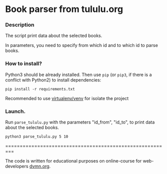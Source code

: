 # Book parser from tululu.org

### Description

The script print data about the selected books.

In parameters, you need to specify from which id and to which id to parse books.

### How to install?

Python3 should be already installed. 
Then use `pip` (or `pip3`, if there is a conflict with Python2) to install dependencies:

```commandline
pip install -r requirements.txt
```

Recommended to use [virtualenv/venv](https://docs.python.org/3/library/venv.html) for isolate the project

### Launch.

Run `parse_tululu.py` with the parameters "id_from", "id_to", to print data about the selected books.
```commandline
python3 parse_tululu.py 5 10
```

=========================================================

The code is written for educational purposes on online-course for web-developers [dvmn.org](https://dvmn.org).